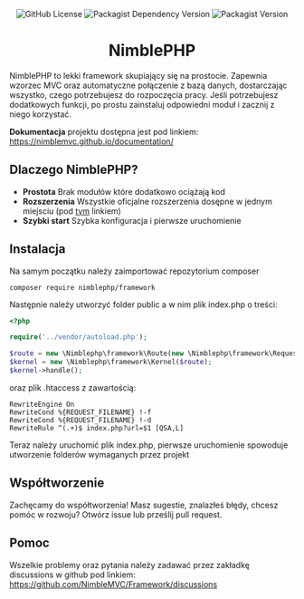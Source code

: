 <p align="center" dir="auto">
  <img alt="GitHub License" src="https://img.shields.io/github/license/NimbleMVC/Framework">
  <img alt="Packagist Dependency Version" src="https://img.shields.io/packagist/dependency-v/nimblephp/framework/php">
  <img alt="Packagist Version" src="https://img.shields.io/packagist/v/nimblephp/framework">
</p>

# <h1 align="center">NimblePHP</h1>
NimblePHP to lekki framework skupiający się na prostocie. Zapewnia wzorzec MVC oraz automatyczne połączenie z bazą danych, dostarczając wszystko, czego potrzebujesz do rozpoczęcia pracy. Jeśli potrzebujesz dodatkowych funkcji, po prostu zainstaluj odpowiedni moduł i zacznij z niego korzystać.


**Dokumentacja** projektu dostępna jest pod linkiem: https://nimblemvc.github.io/documentation/

## Dlaczego NimblePHP?

- **Prostota** Brak modułów które dodatkowo ociążają kod
- **Rozszerzenia** Wszystkie oficjalne rozszerzenia dosępne w jednym miejsciu (pod [tym](https://packagist.org/packages/nimblephp/) linkiem)
- **Szybki start** Szybka konfiguracja i pierwsze uruchomienie

## Instalacja
Na samym początku należy zaimportować repozytorium composer
```shell
composer require nimblephp/framework
```
Następnie należy utworzyć folder public a w nim plik index.php o treści:
```php
<?php

require('../vendor/autoload.php');

$route = new \Nimblephp\framework\Route(new \Nimblephp\framework\Request());
$kernel = new \Nimblephp\framework\Kernel($route);
$kernel->handle();
```
oraz plik .htaccess z zawartością:
```text
RewriteEngine On
RewriteCond %{REQUEST_FILENAME} !-f
RewriteCond %{REQUEST_FILENAME} !-d
RewriteRule ^(.+)$ index.php?url=$1 [QSA,L]
```
Teraz należy uruchomić plik index.php, pierwsze uruchomienie spowoduje utworzenie folderów wymaganych przez projekt

## Współtworzenie
Zachęcamy do współtworzenia! Masz sugestie, znalazłeś błędy, chcesz pomóc w rozwoju? Otwórz issue lub prześlij pull request.

## Pomoc
Wszelkie problemy oraz pytania należy zadawać przez zakładkę discussions w github pod linkiem:
https://github.com/NimbleMVC/Framework/discussions

